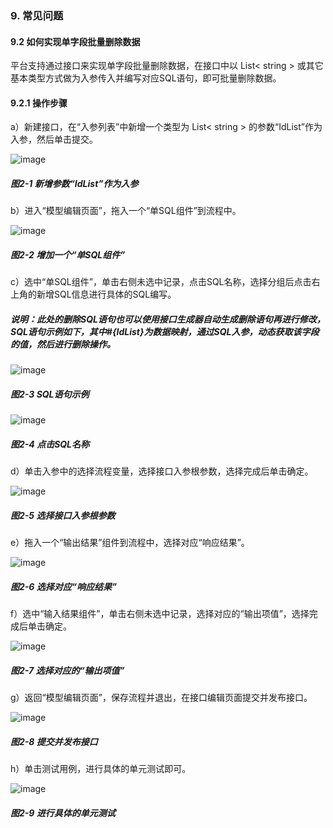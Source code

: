 ### 9. 常见问题

#### 9.2 如何实现单字段批量删除数据

平台支持通过接口来实现单字段批量删除数据，在接口中以 List< string > 或其它基本类型方式做为入参传入并编写对应SQL语句，即可批量删除数据。

#### 9.2.1 操作步骤

a）新建接口，在“入参列表”中新增一个类型为 List< string > 的参数“IdList”作为入参，然后单击提交。

![image](https://user-images.githubusercontent.com/79617492/211454735-193f1f9d-90f4-4e18-95bd-4fcaf4439702.png)

##### 图2-1 新增参数“IdList”作为入参

b）进入“模型编辑页面”，拖入一个“单SQL组件”到流程中。

![image](https://user-images.githubusercontent.com/79617492/211454743-e293dd09-c430-4e5b-8d6d-e58b12880a75.png)

##### 图2-2 增加一个“单SQL组件”

c）选中“单SQL组件”，单击右侧未选中记录，点击SQL名称，选择分组后点击右上角的新增SQL信息进行具体的SQL编写。

##### 说明：此处的删除SQL语句也可以使用接口生成器自动生成删除语句再进行修改，SQL语句示例如下，其中#{IdList}为数据映射，通过SQL入参，动态获取该字段的值，然后进行删除操作。

![image](https://user-images.githubusercontent.com/79617492/211454758-4b6f379c-2a67-4307-abee-e6e56d4d9935.png)

##### 图2-3 SQL语句示例

![image](https://user-images.githubusercontent.com/79617492/211454771-9a4cbb7d-1e4f-464c-b29b-778b7eefacf8.png)

##### 图2-4 点击SQL名称

d）单击入参中的选择流程变量，选择接口入参根参数，选择完成后单击确定。

![image](https://user-images.githubusercontent.com/79617492/211454788-219bb586-8195-4095-bbf3-203f08d3acf4.png)

##### 图2-5 选择接口入参根参数

e）拖入一个“输出结果”组件到流程中，选择对应“响应结果”。

![image](https://user-images.githubusercontent.com/79617492/211454804-05854b9e-c72f-48d3-9f47-52621663e3a6.png)

##### 图2-6 选择对应“响应结果”

f）选中“输入结果组件”，单击右侧未选中记录，选择对应的“输出项值”，选择完成后单击确定。

![image](https://user-images.githubusercontent.com/79617492/211454823-8ba762a4-4fb3-4a0f-9d3d-0cdfe65330be.png)

##### 图2-7 选择对应的“输出项值”

g）返回“模型编辑页面”，保存流程并退出，在接口编辑页面提交并发布接口。

![image](https://user-images.githubusercontent.com/79617492/211454834-8f3e54ad-ca01-4a75-a50f-ecf05a89030e.png)

##### 图2-8 提交并发布接口

h）单击测试用例，进行具体的单元测试即可。

![image](https://user-images.githubusercontent.com/79617492/211454847-82419b82-cc05-4dfb-a1a6-07b5c7337ac3.png)

##### 图2-9 进行具体的单元测试
